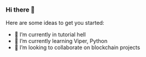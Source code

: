 ### Hi there 👋

Here are some ideas to get you started:

- 🔭 I’m currently in tutorial hell
- 🌱 I’m currently learning Viper, Python
- 👯 I’m looking to collaborate on blockchain projects
